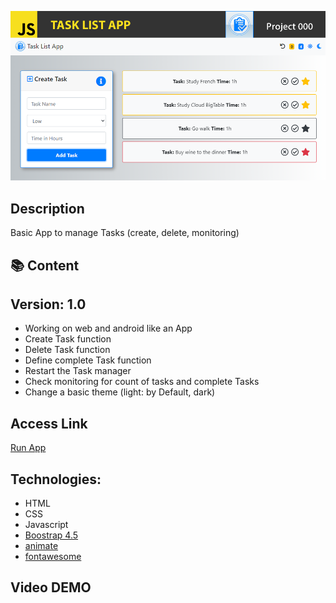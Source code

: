 ![](Top.fw.png)

## Description

Basic App to manage Tasks (create, delete, monitoring)

## :books: Content

## Version: 1.0

- Working on web and android like an App
- Create Task function
- Delete Task function
- Define complete Task function
- Restart the Task manager
- Check monitoring for count of tasks and complete Tasks
- Change a basic theme (light: by Default, dark)


## Access Link

[Run App](/000_Project1_Task_list)

## Technologies:

- HTML
- CSS
- Javascript
- [Boostrap 4.5](https://getbootstrap.com/docs/4.5/getting-started/introduction/)
- [animate](https://animate.style/)
- [fontawesome](https://fontawesome.com/)

## Video DEMO

[]()